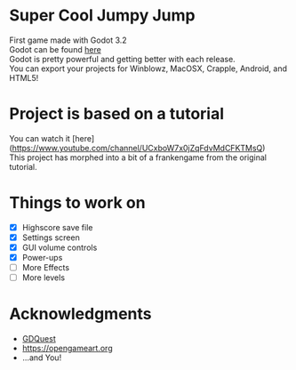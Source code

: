 # Super Cool Jumpy Jump
First game made with Godot 3.2  
Godot can be found [here](https://godotengine.org/)  
Godot is pretty powerful and getting better with each release.  
You can export your projects for Winblowz, MacOSX, Crapple, Android, and HTML5!  
  
# Project is based on a tutorial
You can watch it [here] (https://www.youtube.com/channel/UCxboW7x0jZqFdvMdCFKTMsQ)  
This project has morphed into a bit of a frankengame from the original tutorial.  
  
# Things to work on
- [x] Highscore save file
- [x] Settings screen
- [x] GUI volume controls
- [x] Power-ups
- [ ] More Effects
- [ ] More levels
  
# Acknowledgments
* [GDQuest](https://www.youtube.com/channel/UCxboW7x0jZqFdvMdCFKTMsQ)
* https://opengameart.org
* ...and You!
